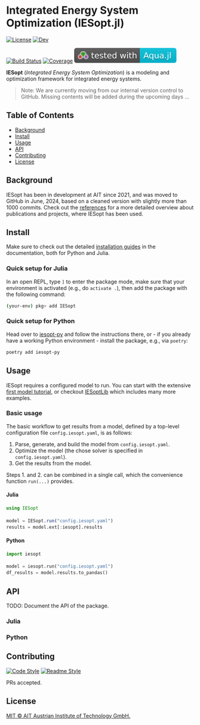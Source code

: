 # Integrated Energy System Optimization (IESopt.jl)

[![License](https://img.shields.io/github/license/ait-energy/IESopt.jl)](LICENSE)
[![Dev](https://img.shields.io/badge/docs-dev-blue.svg)](https://ait-energy.github.io/IESopt.jl/dev/)
<!--
[![Stable](https://img.shields.io/badge/docs-stable-blue.svg)](https://ait-energy.github.io/IESopt.jl/stable/)
-->

[![Build Status](https://github.com/ait-energy/IESopt.jl/actions/workflows/CI.yml/badge.svg?branch=main)](https://github.com/ait-energy/IESopt.jl/actions/workflows/CI.yml?query=branch%3Amain)
[![Coverage](https://codecov.io/gh/ait-energy/IESopt.jl/branch/main/graph/badge.svg)](https://codecov.io/gh/ait-energy/IESopt.jl)
[![Aqua](https://raw.githubusercontent.com/JuliaTesting/Aqua.jl/master/badge.svg)](https://github.com/JuliaTesting/Aqua.jl)

**IESopt** (_Integrated Energy System Optimization_) is a modeling and optimization framework for integrated energy
systems.

> Note: We are currently moving from our internal version control to GitHub. Missing contents will be added during the
> upcoming days ...

## Table of Contents

- [Background](#background)
- [Install](#install)
- [Usage](#usage)
- [API](#api)
- [Contributing](#contributing)
- [License](#license)

## Background

IESopt has been in development at AIT since 2021, and was moved to GitHub in June, 2024, based on a cleaned version with
slightly more than 1000 commits. Check out the [references](https://ait-energy.github.io/IESopt.jl/dev/pages/references/publications/)
for a more detailed overview about publications and projects, where IESopt has been used.

## Install

Make sure to check out the detailed [installation guides](https://ait-energy.github.io/IESopt.jl/stable/pages/tutorials/setup/)
in the documentation, both for Python and Julia.

### Quick setup for Julia

In an open REPL, type `]` to enter the package mode, make sure that your environment is
activated (e.g., do `activate .`), then add the package with the following command:

```bash
(your-env) pkg> add IESopt
```

### Quick setup for Python

Head over to [iesopt-py](https://github.com/ait-energy/iesopt-py) and follow the instructions there, or - if you already
have a working Python environment - install the package, e.g., via `poetry`:

```bash
poetry add iesopt-py
```

## Usage

IESopt requires a configured model to run. You can start with the extensive [first model tutorial](https://ait-energy.github.io/IESopt.jl/previews/PR3/pages/tutorials/first_model/), or checkout [IESoptLib](https://github.com/ait-energy/IESoptLib.jl) which
includes many more examples.

### Basic usage

The basic workflow to get results from a model, defined by a top-level configuration file `config.iesopt.yaml`, is as
follows:

1. Parse, generate, and build the model from `config.iesopt.yaml`.
2. Optimize the model (the chose solver is specified in `config.iesopt.yaml`).
3. Get the results from the model.

Steps 1. and 2. can be combined in a single call, which the convenience function `run(...)` provides.

#### Julia

```julia
using IESopt

model = IESopt.run("config.iesopt.yaml")
results = model.ext[:iesopt].results
```

#### Python

```python
import iesopt

model = iesopt.run("config.iesopt.yaml")
df_results = model.results.to_pandas()
```

## API

TODO: Document the API of the package.

### Julia

### Python

## Contributing

[![Code Style](https://img.shields.io/badge/code_style-custom-blue?style=flat&logo=julia&logoColor=white)](.JuliaFormatter.toml)
[![Readme Style](https://img.shields.io/badge/readme_style-standard-lime?style=flat&logo=julia&logoColor=white)](https://github.com/RichardLitt/standard-readme)

PRs accepted.

## License

[MIT © AIT Austrian Institute of Technology GmbH.](LICENSE)
